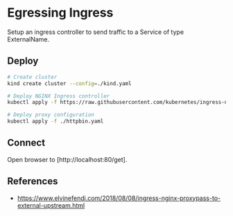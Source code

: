 # Egressing Ingress

Setup an ingress controller to send traffic to a Service of type ExternalName.

## Deploy

```sh
# Create cluster
kind create cluster --config=./kind.yaml

# Deploy NGINX Ingress controller
kubectl apply -f https://raw.githubusercontent.com/kubernetes/ingress-nginx/master/deploy/static/provider/kind/deploy.yaml

# Deploy proxy configuration
kubectl apply -f ./httpbin.yaml
```

## Connect

Open browser to [http://localhost:80/get].

## References

- https://www.elvinefendi.com/2018/08/08/ingress-nginx-proxypass-to-external-upstream.html 

